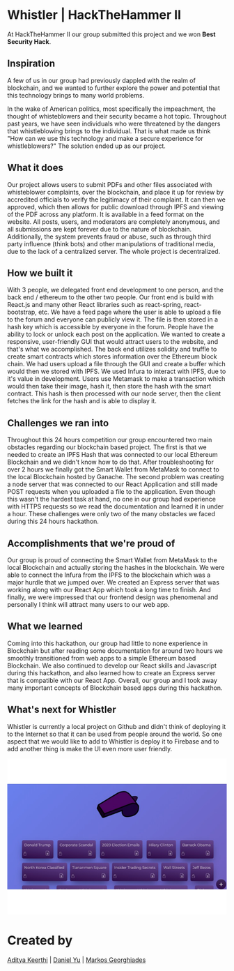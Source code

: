 # Whistler | HackTheHammer II
At HackTheHammer II our group submitted this project and we won **Best Security Hack**.


## Inspiration
A few of us in our group had previously dappled with the realm of blockchain, and we wanted to further explore the power and potential that this technology brings to many world problems.

In the wake of American politics, most specifically the impeachment, the thought of whisteblowers and their security became a hot topic. Throughout past years, we have seen individuals who were threatened by the dangers that whistleblowing brings to the individual. That is what made us think "How can we use this technology and make a secure experience for whistleblowers?" The solution ended up as our project.

## What it does
Our project allows users to submit PDFs and other files associated with whisteblower complaints, over the blockchain, and place it up for review by accredited officials to verify the legitimacy of their complaint. It can then we approved, which then allows for public download through IPFS and viewing of the PDF across any platform. It is available in a feed format on the website. All posts, users, and moderators are completely anonymous, and all submissions are kept forever due to the nature of blockchain. Additionally, the system prevents fraud or abuse, such as through third party influence (think bots) and other manipulations of traditional media, due to the lack of a centralized server. The whole project is decentralized.

## How we built it
With 3 people, we delegated front end development to one person, and the back end / ethereum to the other two people. Our front end is build with React.js and many other React libraries such as react-spring, react-bootstrap, etc. We have a feed page where the user is able to upload a file to the forum and everyone can publicly view it. The file is then stored in a hash key which is accessible by everyone in the forum. People have the ability to lock or unlock each post on the application. We wanted to create a responsive, user-friendly GUI that would attract users to the website, and that's what we accomplished. The back end utilizes solidity and truffle to create smart contracts which stores information over the Ethereum block chain. We had users upload a file through the GUI and create a buffer which would then we stored with IPFS. We used Infura to interact with IPFS, due to it's value in development. Users use Metamask to make a transaction which would then take their image, hash it, then store the hash with the smart contract. This hash is then processed with our node server, then the client fetches the link for the hash and is able to display it.

## Challenges we ran into
Throughout this 24 hours competition our group encountered two main obstacles regarding our blockchain based project. The first is that we needed to create an IPFS Hash that was connected to our local Ethereum Blockchain and we didn't know how to do that. After troubleshooting for over 2 hours we finally got the Smart Wallet from MetaMask to connect to the local Blockchain hosted by Ganache. The second problem was creating a node server that was connected to our React Application and still made POST requests when you uploaded a file to the application. Even though this wasn't the hardest task at hand, no one in our group had experience with HTTPS requests so we read the documentation and learned it in under a hour. These challenges were only two of the many obstacles we faced during this 24 hours hackathon.

## Accomplishments that we're proud of
Our group is proud of connecting the Smart Wallet from MetaMask to the local Blockchain and actually storing the hashes in the blockchain. We were able to connect the Infura from the IPFS to the blockchain which was a major hurdle that we jumped over. We created an Express server that was working along with our React App which took a long time to finish. And finally, we were impressed that our frontend design was phenomenal and personally I think will attract many users to our web app.

## What we learned
Coming into this hackathon, our group had little to none experience in Blockchain but after reading some documentation for around two hours we smoothly transitioned from web apps to a simple Ethereum based Blockchain. We also continued to develop our React skills and Javascript during this hackathon, and also learned how to create an Express server that is compatible with our React App. Overall, our group and I took away many important concepts of Blockchain based apps during this hackathon.

## What's next for Whistler
Whistler is currently a local project on Github and didn't think of deploying it to the Internet so that it can be used from people around the world. So one aspect that we would like to add to Whistler is deploy it to Firebase and to add another thing is make the UI even more user friendly.

![Dashboard](Dashboard.jpg)

# Created by 

[Aditya Keerthi](https://github.com/Aditya-Keerthi) | [Daniel Yu](https://github.com/DanielYu2004) | [Markos Georghiades](https://github.com/Markos-The-G)
